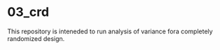 # 03_crd

This repository is inteneded to run analysis of variance fora completely randomized design.
